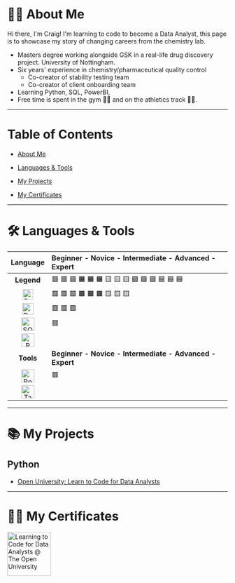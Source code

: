 <!--
[![MasterHead](your image link)](your GitHub link)
<img align="right" alt="Coding" width="400" src="add your link here">

<p><img 
src="link" alt="name" width="45" height="45"/>
</p>

linkjedin - idk how to make it link though
<h3 align="left">Connect with me:</h3>
<p align="left">
<a href="(https://www.linkedin.com/in/cwtpike/)" target="(https://www.linkedin.com/in/cwtpike/)"><img align="center" src="https://cdn.jsdelivr.net/npm/simple-icons@3.0.1/icons/linkedin.svg" alt="" height="30" width="40" /></a>
</p>
-->

# 👨‍💻 About Me
Hi there, I'm Craig! I'm learning to code to become a Data Analyst, this page is to showcase my story of changing careers from the chemistry lab. 

- Masters degree working alongside GSK in a real-life drug discovery project. University of Nottingham.
- Six years' experience in chemistry/pharmaceutical quality control
  - Co-creator of stability testing team 
  - Co-creator of client onboarding team 
- Learning Python, SQL, PowerBI, 
- Free time is spent in the gym 🏋️‍♂️ and on the athletics track 🏃‍🥇. 


<!--
<p align="center"> Find me on [![Linkedin Badge](shields.io)](linkedin url) [![Gmail](cwtpike@gmail.com)](cwtpike@gmail.com)-- add later 
-->
  
---

# Table of Contents
- [About Me](https://github.com/CraigPike/CraigPike/edit/main/README.md#-about-me-)

- [Languages & Tools](https://github.com/CraigPike/CraigPike/edit/main/README.md#%EF%B8%8F-languages--tools-)

- [My Projects](https://github.com/CraigPike/CraigPike/edit/main/README.md#my-projects)

- [My Certificates](https://github.com/CraigPike/CraigPike/edit/main/README.md#my-certificates)


---

# 🛠️ Languages & Tools

|   Language   | Beginner - Novice - Intermediate - Advanced - Expert |
| :---: | :--- |
| **Legend** | 🟥 🟥 🟥 🟧 🟧 🟧 🟨 🟨 🟨 🟩 🟩 🟩 🟦 🟦 🟦 |
| <img src="https://user-images.githubusercontent.com/129861850/235205585-483093b5-7f7b-4306-b0ae-096cf8da1542.png" alt="Excel" height="24"> | 🟥 🟥 🟥 🟧 🟧 🟧 🟨 🟨 🟨 |
| <img src="https://user-images.githubusercontent.com/129861850/235206438-7f1234d3-d3eb-4b3e-8e0d-93e26f2897f2.png" alt="Python" height="26"> | 🟥 🟥 🟥 |
| <img src="https://user-images.githubusercontent.com/129861850/235208274-6afa2abb-3021-4060-9b58-a284d2f3263a.png" alt="SQL" height="30"> | 🟥 |
| <img src="https://user-images.githubusercontent.com/129861850/235207027-0632248c-3ff0-434c-89e9-a2acd5968610.png" alt="R" height="30"> |  |
| **Tools** |  **Beginner - Novice - Intermediate - Advanced - Expert** |
| <img src="https://user-images.githubusercontent.com/129861850/235208962-6de752fc-3990-4f58-b052-b5eacc0361d1.png" alt="PowerBI" height="30"> | 🟥
| <img src="https://user-images.githubusercontent.com/129861850/235209212-69e751af-3c52-4098-b3e3-227f8831e714.png" alt="Tableau" height="30"> | 

---

# 📚 My Projects
## Python
- [Open University: Learn to Code for Data Analysts](link)

---

# 👨‍🎓 My Certificates
<img src="https://user-images.githubusercontent.com/129861850/235189654-706a288c-f12a-4104-841e-8b8122cefb7e.png" alt="Learning to Code for Data Analysts @ The Open University" width="100" height ="100">

<!--
**CraigPike/CraigPike** is a ✨ _special_ ✨ repository because its `README.md` (this file) appears on your GitHub profile.
-->
